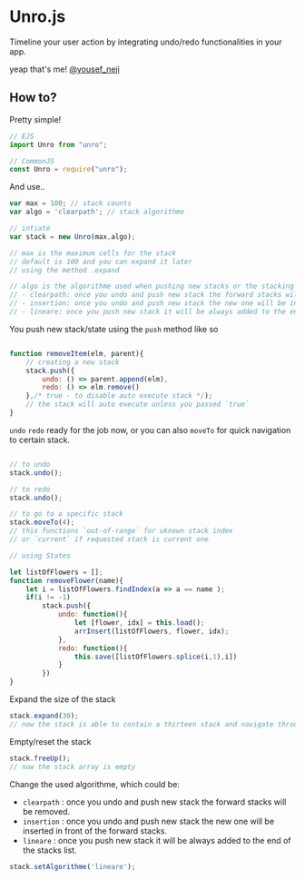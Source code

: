 # Unro.js

Timeline your user action by integrating undo/redo functionalities in your app.

yeap that's me! [@yousef_neji](https://github.com/yousef312)

## How to?

Pretty simple!

```javascript
// EJS
import Unro from "unro";

// CommonJS
const Unro = require("unro");
```

And use..

```JavaScript
var max = 100; // stack counts
var algo = 'clearpath'; // stack algorithme

// intiate
var stack = new Unro(max,algo);

// max is the maximum cells for the stack
// default is 100 and you can expand it later
// using the method .expand

// algo is the algorithme used when pushing new stacks or the stacking method which goes like that:
// - clearpath: once you undo and push new stack the forward stacks will be removed.
// - insertion: once you undo and push new stack the new one will be inserted in front of the forward stacks.
// - lineare: once you push new stack it will be always added to the end of the stacks list.
```

You push new stack/state using the `push` method like so

```JavaScript

function removeItem(elm, parent){
    // creating a new stack
    stack.push({
        undo: () => parent.append(elm),
        redo: () => elm.remove()
    },/* true - to disable auto execute stack */);
    // the stack will auto execute unless you passed `true`
}
```

`undo` `redo` ready for the job now, or you can also `moveTo` for quick navigation to certain stack.

```JavaScript

// to undo
stack.undo();

// to redo
stack.undo();

// to go to a specific stack
stack.moveTo(4);
// this functions `out-of-range` for uknown stack index
// or `current` if requested stack is current one 

// using States

let listOfFlowers = [];
function removeFlower(name){
    let i = listOfFlowers.findIndex(a => a == name );
    if(i != -1)
        stack.push({
            undo: function(){
                let [flower, idx] = this.load();
                arrInsert(listOfFlowers, flower, idx);
            },
            redo: function(){
                this.save([listOfFlowers.splice(i,1),i])
            }
        })
}
```

Expand the size of the stack

```JavaScript
stack.expand(30);
// now the stack is able to contain a thirteen stack and navigate through them
```

Empty/reset the stack

```JavaScript
stack.freeUp();
// now the stack array is empty
```

Change the used algorithme, which could be:
 - `clearpath` : once you undo and push new stack the forward stacks will be removed.
 - `insertion` : once you undo and push new stack the new one will be inserted in front of the forward stacks.
 - `lineare` : once you push new stack it will be always added to the end of the stacks list.

```JavaScript
stack.setAlgorithme('lineare');
```
